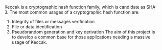 Keccak is a cryptographic hash function family, which is candidate as SHA-3.
The most common usages of a cryptographic hash function are:
  1. Integrity of files or messages verification
  1. File or data identification
  1. Pseudorandom generation and key derivation
The aim of this project is to develop a common base for those applications needing a massive usage of Keccak.